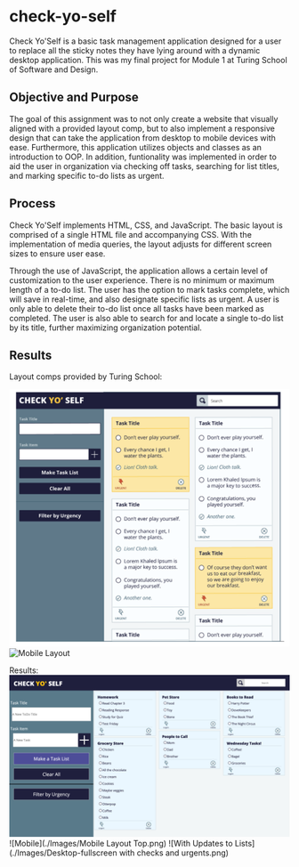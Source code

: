 # check-yo-self

Check Yo'Self is a basic task management application designed for a user to replace all the sticky notes they have lying around with a dynamic desktop application. This was my final project for Module 1 at Turing School of Software and Design.

## Objective and Purpose

The goal of this assignment was to not only create a website that visually aligned with a provided layout comp, but to also implement a responsive design that can take the application from desktop to mobile devices with ease. Furthermore, this application utilizes objects and classes as an introduction to OOP. In addition, funtionality was implemented in order to aid the user in organization via checking off tasks, searching for list titles, and marking specific to-do lists as urgent.

## Process

Check Yo'Self implements HTML, CSS, and JavaScript. The basic layout is comprised of a single HTML file and accompanying CSS. With the implementation of media queries, the layout adjusts for different screen sizes to ensure user ease.

Through the use of JavaScript, the application allows a certain level of customization to the user experience. There is no minimum or maximum length of a to-do list. The user has the option to mark tasks complete, which will save in real-time, and also designate specific lists as urgent. A user is only able to delete their to-do list once all tasks have been marked as completed. The user is also able to search for and locate a single to-do list by its title, further maximizing organization potential.

## Results

Layout comps provided by Turing School:

![Desktop Layout](images/comp-layout.png)
![Mobile Layout](./Images/Comp-Mpbile-Top.png)
 
Results:
![Final desktop layout](./Images/Desktop-fullscreen.png)
![Mobile](./Images/Mobile Layout Top.png)
![With Updates to Lists](./Images/Desktop-fullscreen with checks and urgents.png)


